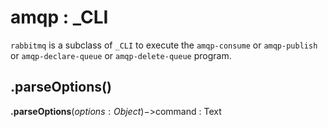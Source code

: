 # amqp : \_CLI

`rabbitmq` is a subclass of `_CLI` to execute the `amqp-consume` or `amqp-publish` or `amqp-declare-queue` or `amqp-delete-queue` program. 

## .parseOptions() 

**.parseOptions**($options : Object)->$command : Text
